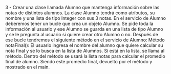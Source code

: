 
3 - Crear una clase llamada Alumno que mantenga información sobre las notas de distintos alumnos. 
    La clase Alumno tendrá como atributos, su nombre y una lista de tipo Integer con sus 3 notas.
    En el servicio de Alumno deberemos tener un bucle que crea un objeto Alumno. 
    Se pide toda la información al usuario y ese Alumno se guarda en una lista de tipo Alumno y se le
    pregunta al usuario si quiere crear otro Alumno o no.
    Después de ese bucle tendremos el siguiente método en el servicio de Alumno: Método notaFinal(): 
    El usuario ingresa el nombre del alumno que quiere calcular su nota
    final y se lo busca en la lista de Alumnos. 
    Si está en la lista, se llama al método. Dentro del método se usará la lista notas para calcular 
    el promedio final de alumno. Siendo este promedio final, devuelto por el método y mostrado en el main.